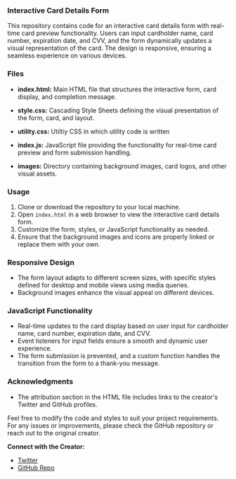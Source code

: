 ### Interactive Card Details Form

This repository contains code for an interactive card details form with real-time card preview functionality. Users can input cardholder name, card number, expiration date, and CVV, and the form dynamically updates a visual representation of the card. The design is responsive, ensuring a seamless experience on various devices.

### Files

- **index.html:** Main HTML file that structures the interactive form, card display, and completion message.

- **style.css:** Cascading Style Sheets defining the visual presentation of the form, card, and layout.

- **utility.css:** Utiltiy CSS in which utility code is written

- **index.js:** JavaScript file providing the functionality for real-time card preview and form submission handling.

- **images:** Directory containing background images, card logos, and other visual assets.

### Usage

1. Clone or download the repository to your local machine.
2. Open `index.html` in a web browser to view the interactive card details form.
3. Customize the form, styles, or JavaScript functionality as needed.
4. Ensure that the background images and icons are properly linked or replace them with your own.

### Responsive Design

- The form layout adapts to different screen sizes, with specific styles defined for desktop and mobile views using media queries.
- Background images enhance the visual appeal on different devices.

### JavaScript Functionality

- Real-time updates to the card display based on user input for cardholder name, card number, expiration date, and CVV.
- Event listeners for input fields ensure a smooth and dynamic user experience.
- The form submission is prevented, and a custom function handles the transition from the form to a thank-you message.

### Acknowledgments

- The attribution section in the HTML file includes links to the creator's Twitter and GitHub profiles.

Feel free to modify the code and styles to suit your project requirements. For any issues or improvements, please check the GitHub repository or reach out to the original creator.

**Connect with the Creator:**
- [Twitter](https://twitter.com/mukulvjain13)
- [GitHub Repo](https://github.com/Mukulvjain1?tab=repositories)
